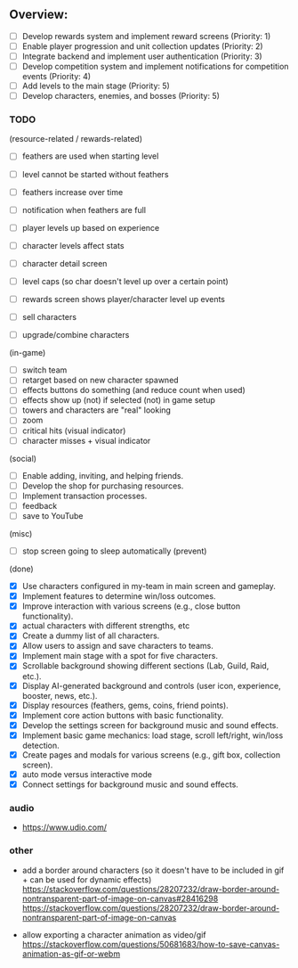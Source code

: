 ## Overview:

-   [ ] Develop rewards system and implement reward screens (Priority: 1)
-   [ ] Enable player progression and unit collection updates (Priority: 2)
-   [ ] Integrate backend and implement user authentication (Priority: 3)
-   [ ] Develop competition system and implement notifications for competition
        events (Priority: 4)
-   [ ] Add levels to the main stage (Priority: 5)
-   [ ] Develop characters, enemies, and bosses (Priority: 5)

### TODO

(resource-related / rewards-related)

-   [ ] feathers are used when starting level
-   [ ] level cannot be started without feathers
-   [ ] feathers increase over time
-   [ ] notification when feathers are full

-   [ ] player levels up based on experience
-   [ ] character levels affect stats
-   [ ] character detail screen
-   [ ] level caps (so char doesn't level up over a certain point)
-   [ ] rewards screen shows player/character level up events

-   [ ] sell characters
-   [ ] upgrade/combine characters

(in-game)

-   [ ] switch team
-   [ ] retarget based on new character spawned
-   [ ] effects buttons do something (and reduce count when used)
-   [ ] effects show up (not) if selected (not) in game setup
-   [ ] towers and characters are "real" looking
-   [ ] zoom
-   [ ] critical hits (visual indicator)
-   [ ] character misses + visual indicator

(social)

-   [ ] Enable adding, inviting, and helping friends.
-   [ ] Develop the shop for purchasing resources.
-   [ ] Implement transaction processes.
-   [ ] feedback
-   [ ] save to YouTube

(misc)

-   [ ] stop screen going to sleep automatically (prevent)

(done)

-   [x] Use characters configured in my-team in main screen and gameplay.
-   [x] Implement features to determine win/loss outcomes.
-   [x] Improve interaction with various screens (e.g., close button
        functionality).
-   [x] actual characters with different strengths, etc
-   [x] Create a dummy list of all characters.
-   [x] Allow users to assign and save characters to teams.
-   [x] Implement main stage with a spot for five characters.
-   [x] Scrollable background showing different sections (Lab, Guild, Raid,
        etc.).
-   [x] Display AI-generated background and controls (user icon, experience,
        booster, news, etc.).
-   [x] Display resources (feathers, gems, coins, friend points).
-   [x] Implement core action buttons with basic functionality.
-   [x] Develop the settings screen for background music and sound effects.
-   [x] Implement basic game mechanics: load stage, scroll left/right, win/loss
        detection.
-   [x] Create pages and modals for various screens (e.g., gift box, collection
        screen).
-   [x] auto mode versus interactive mode
-   [x] Connect settings for background music and sound effects.

### audio

-   https://www.udio.com/

### other

-   add a border around characters (so it doesn't have to be included in gif +
    can be used for dynamic effects)
    https://stackoverflow.com/questions/28207232/draw-border-around-nontransparent-part-of-image-on-canvas#28416298
    https://stackoverflow.com/questions/28207232/draw-border-around-nontransparent-part-of-image-on-canvas

-   allow exporting a character animation as video/gif
    https://stackoverflow.com/questions/50681683/how-to-save-canvas-animation-as-gif-or-webm
